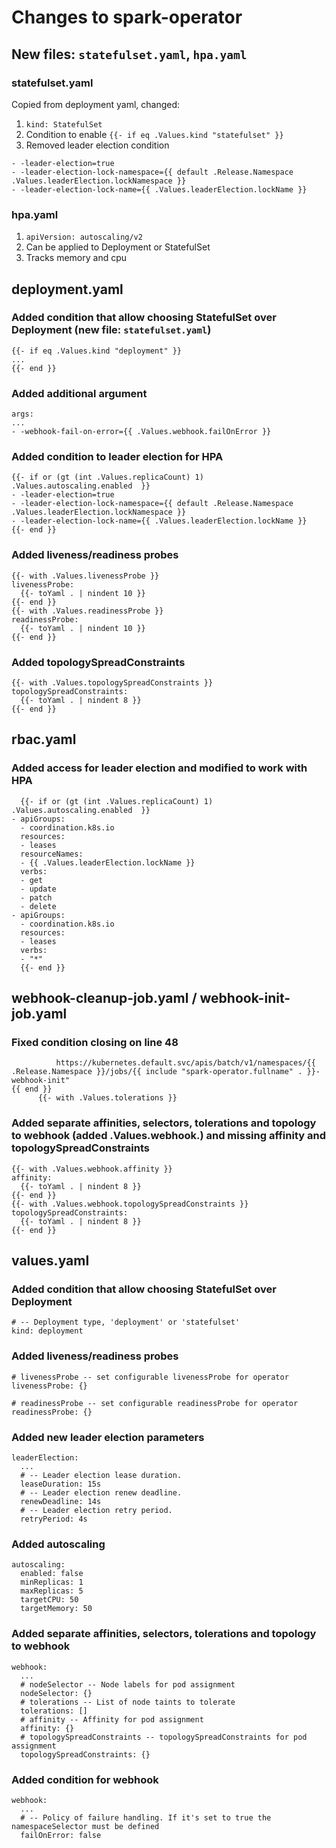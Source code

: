 # Changes to spark-operator

## New files: `statefulset.yaml`, `hpa.yaml`

### statefulset.yaml

Copied from deployment yaml, changed:

1. `kind: StatefulSet`
2. Condition to enable `{{- if eq .Values.kind "statefulset" }}`
3. Removed leader election condition
```
- -leader-election=true
- -leader-election-lock-namespace={{ default .Release.Namespace .Values.leaderElection.lockNamespace }}
- -leader-election-lock-name={{ .Values.leaderElection.lockName }}
```

### hpa.yaml

1. `apiVersion: autoscaling/v2`
2. Can be applied to Deployment or StatefulSet
3. Tracks memory and cpu

## deployment.yaml

### Added condition that allow choosing StatefulSet over Deployment (new file: `statefulset.yaml`)
```
{{- if eq .Values.kind "deployment" }}
...
{{- end }}
```

### Added additional argument
```
args:
...
- -webhook-fail-on-error={{ .Values.webhook.failOnError }}
```

### Added condition to leader election for HPA
```
{{- if or (gt (int .Values.replicaCount) 1) .Values.autoscaling.enabled  }}
- -leader-election=true
- -leader-election-lock-namespace={{ default .Release.Namespace .Values.leaderElection.lockNamespace }}
- -leader-election-lock-name={{ .Values.leaderElection.lockName }}
{{- end }}
```

### Added liveness/readiness probes
```
{{- with .Values.livenessProbe }}
livenessProbe:
  {{- toYaml . | nindent 10 }}
{{- end }}
{{- with .Values.readinessProbe }}
readinessProbe:
  {{- toYaml . | nindent 10 }}
{{- end }}
```

### Added topologySpreadConstraints
```
{{- with .Values.topologySpreadConstraints }}
topologySpreadConstraints:
  {{- toYaml . | nindent 8 }}
{{- end }}
```

## rbac.yaml

### Added access for leader election and modified to work with HPA
```
  {{- if or (gt (int .Values.replicaCount) 1) .Values.autoscaling.enabled  }}
- apiGroups:
  - coordination.k8s.io
  resources:
  - leases
  resourceNames:
  - {{ .Values.leaderElection.lockName }}
  verbs:
  - get
  - update
  - patch
  - delete
- apiGroups:
  - coordination.k8s.io
  resources:
  - leases
  verbs:
  - "*"
  {{- end }}
```

## webhook-cleanup-job.yaml / webhook-init-job.yaml

### Fixed condition closing on line 48
```
          https://kubernetes.default.svc/apis/batch/v1/namespaces/{{ .Release.Namespace }}/jobs/{{ include "spark-operator.fullname" . }}-webhook-init"
{{ end }}
      {{- with .Values.tolerations }}
```

### Added separate affinities, selectors, tolerations and topology to webhook (added .Values.**webhook**.) and missing affinity and topologySpreadConstraints
```
{{- with .Values.webhook.affinity }}
affinity:
  {{- toYaml . | nindent 8 }}
{{- end }}
{{- with .Values.webhook.topologySpreadConstraints }}
topologySpreadConstraints:
  {{- toYaml . | nindent 8 }}
{{- end }}
```

## values.yaml

### Added condition that allow choosing StatefulSet over Deployment
```
# -- Deployment type, 'deployment' or 'statefulset'
kind: deployment
```

### Added liveness/readiness probes
```
# livenessProbe -- set configurable livenessProbe for operator
livenessProbe: {}

# readinessProbe -- set configurable readinessProbe for operator
readinessProbe: {}
```

### Added new leader election parameters
```
leaderElection:
  ...
  # -- Leader election lease duration.
  leaseDuration: 15s
  # -- Leader election renew deadline.
  renewDeadline: 14s
  # -- Leader election retry period.
  retryPeriod: 4s
```

### Added autoscaling
```
autoscaling:
  enabled: false
  minReplicas: 1
  maxReplicas: 5
  targetCPU: 50
  targetMemory: 50
```

### Added separate affinities, selectors, tolerations and topology to webhook
```
webhook:
  ...
  # nodeSelector -- Node labels for pod assignment
  nodeSelector: {}
  # tolerations -- List of node taints to tolerate
  tolerations: []
  # affinity -- Affinity for pod assignment
  affinity: {}
  # topologySpreadConstraints -- topologySpreadConstraints for pod assignment
  topologySpreadConstraints: {}
```

### Added condition for webhook
```
webhook:
  ...
  # -- Policy of failure handling. If it's set to true the namespaceSelector must be defined
  failOnError: false
```
